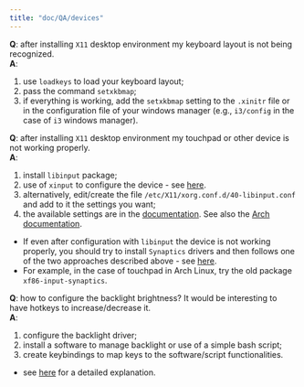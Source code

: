 ```yaml
---
title: "doc/QA/devices"
---
```


**Q**: after installing `X11` desktop environment my keyboard layout is not being recognized.<br>
**A**:

1. use `loadkeys` to load your keyboard layout;
2. pass the command `setxkbmap`;
3. if everything is working, add the `setxkbmap` setting to the `.xinitr` file or in the configuration file of your windows manager (e.g., `i3/config` in the case of `i3` windows manager).


**Q**: after installing `X11` desktop environment my touchpad or other device is not working properly.<br>
**A**:

1. install `libinput` package;
2. use of `xinput` to configure the device - see [here](https://wiki.archlinux.org/title/libinput).
3. alternatively, edit/create the file `/etc/X11/xorg.conf.d/40-libinput.conf` and add to it the settings you want;
4. the available settings are in the [documentation](https://wayland.freedesktop.org/libinput/doc/). See also the [Arch documentation](https://man.archlinux.org/man/libinput.4).
* If even after configuration with `libinput` the device is not working properly, you should try to install `Synaptics` drivers and then follows one of the two approaches described above - see [here](https://wiki.archlinux.org/title/Touchpad_Synaptics). 
* For example, in the case of touchpad in Arch Linux, try the old package `xf86-input-synaptics`.  


**Q**: how to configure the backlight brightness? It would be interesting to have hotkeys to increase/decrease it.<br>
**A**:

1. configure the backlight driver;
2. install a software to manage backlight or use of a simple bash script;
3. create keybindings to map keys to the software/script functionalities.
* see [here](brightness) for a detailed explanation.
